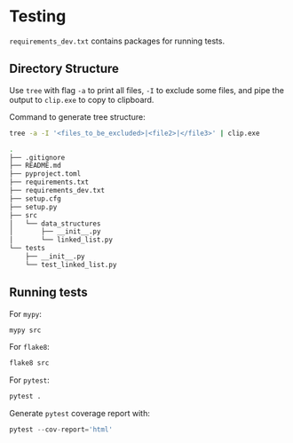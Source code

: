 # Testing

`requirements_dev.txt` contains packages for running tests.

## Directory Structure

Use `tree` with flag `-a` to print all files, `-I` to exclude some files, and
pipe the output to `clip.exe` to copy to clipboard.

Command to generate tree structure:

```bash
tree -a -I '<files_to_be_excluded>|<file2>|</file3>' | clip.exe
```

```bash
.
├── .gitignore
├── README.md
├── pyproject.toml
├── requirements.txt
├── requirements_dev.txt
├── setup.cfg
├── setup.py
├── src
│   └── data_structures
│       ├── __init__.py
│       └── linked_list.py
└── tests
    ├── __init__.py
    └── test_linked_list.py
```

## Running tests

For `mypy`:

```python
mypy src
```

For `flake8`:

```python
flake8 src
```

For `pytest`:

```python
pytest .
```

Generate `pytest` coverage report with:

```python
pytest --cov-report='html'
```
